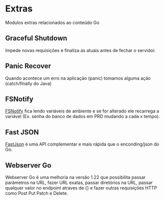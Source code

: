 # Extras

Modulos extras relacionados ao conteúdo Go

## Graceful Shutdown

Impede novas requisições e finaliza as atuais antes de fechar o servidor.

## Panic Recover

Quando acontece um erro na aplicação (panic) tomamos alguma ação (catch/finally do Java)

## FSNotify

[FSNotify](https://github.com/fsnotify/fsnotify) fica lendo variáveis de ambiente e se for alterado ele recarrega a variável (Ex. senha do banco de dados em PRD mudando a cada x tempo).

## Fast JSON

[FastJson](https://github.com/valyala/fastjson) é uma API complementar e mais rápida que o enconding/json do Go.

## Webserver Go

Webserver Go é uma melhoria na versão 1.22 que possibilita passar parâmetros na URL, fazer URL exatas, passar diretórios na URL, passar qualquer valor no endpoint atraves de {} e fazer outras requisições HTTP como Post Put Patch e Delete.